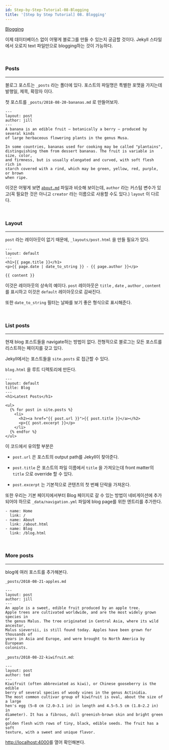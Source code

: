```yaml
---
id: Step-by-Step-Tutorial-08-Blogging
title: '[Step by Step Tutorial] 08. Blogging'
---
```


[Blogging](https://jekyllrb.com/docs/step-by-step/08-blogging/)

이제 데이터베이스 없이 어떻게 블로그를 만들 수 있는지 궁금할 것이다. Jekyll 스타일에서 오로지 text 파일만으로 blogging하는 것이 가능하다.

<br/>

### Posts

---

블로그 포스트는 `_posts` 라는 폴더에 있다. 포스트의 파일명은 특별한 포맷을 가지는데 발행일, 제목, 확장자 이다.

첫 포스트를 `_posts/2018-08-20-bananas.md` 로 만들어보자.

```plain text
---
layout: post
author: jill
---
A banana is an edible fruit – botanically a berry – produced by several kinds
of large herbaceous flowering plants in the genus Musa.

In some countries, bananas used for cooking may be called "plantains",
distinguishing them from dessert bananas. The fruit is variable in size, color,
and firmness, but is usually elongated and curved, with soft flesh rich in
starch covered with a rind, which may be green, yellow, red, purple, or brown
when ripe.
```

이것은 어떻게 보면 [`about.md`](http://about.md) 파일과 비슷해 보이는데, `author` 라는 커스텀 변수가 있고(꼭 필요한 것은 아니고 `creator` 라는 이름으로 사용할 수도 있다.) `layout` 이 다르다.

<br/>

### Layout

---

`post` 라는 레이아웃이 없기 때문에, `_layouts/post.html` 을 만들 필요가 있다.

```plain text
---
layout: default
---
<h1>{{ page.title }}</h1>
<p>{{ page.date | date_to_string }} - {{ page.author }}</p>

{{ content }}
```

이것은 레이아웃의 상속의 예이다. `post` 레이아웃은 `title` , `date` , `author` , `content` 를 표시하고 이것은 `default` 레이아웃으로 감싸진다.

또한 `date_to_string` 필터는 날짜를 보기 좋은 형식으로 표시해준다.

<br/>

### List posts

---

현재 blog 포스트들을 navigate하는 방법이 없다. 전형적으로 블로그는 모든 포스트를 리스트하는 페이지를 갖고 있다.

Jekyll에서는 포스트들을 `site.posts` 로 접근할 수 있다.

`blog.html` 을 루트 디렉토리에 만든다.

```plain text
---
layout: default
title: Blog
---
<h1>Latest Posts</h1>

<ul>
  {% for post in site.posts %}
    <li>
      <h2><a href="{{ post.url }}">{{ post.title }}</a></h2>
      <p>{{ post.excerpt }}</p>
    </li>
  {% endfor %}
</ul>
```

이 코드에서 유의할 부분은

- `post.url` 은 포스트의 output path를 Jekyll이 찾아준다.

- `post.title` 은 포스트의 파일 이름에서 `title` 을 가져오는데 front matter의 `title` 으로 override 할 수 있다.

- `post.excerpt` 는 기본적으로 콘텐츠의 첫 번째 단락을 가져온다.

또한 우리는 기본 페이지에서부터 Blog 페이지로 갈 수 있는 방법이 네비게이션에 추가되어야 하므로 `_data/navigation.yml` 파일에 blog page를 위한 엔트리를 추가한다.

```plain text
- name: Home
  link: /
- name: About
  link: /about.html
- name: Blog
  link: /blog.html
```

<br/>

### More posts

---

blog에 여러 포스트를 추가해본다.

`_posts/2018-08-21-apples.md`

```plain text
---
layout: post
author: jill
---
An apple is a sweet, edible fruit produced by an apple tree.
Apple trees are cultivated worldwide, and are the most widely grown species in
the genus Malus. The tree originated in Central Asia, where its wild ancestor,
Malus sieversii, is still found today. Apples have been grown for thousands of
years in Asia and Europe, and were brought to North America by European
colonists.
```

`_posts/2018-08-22-kiwifruit.md`:

```plain text
---
layout: post
author: ted
---
Kiwifruit (often abbreviated as kiwi), or Chinese gooseberry is the edible
berry of several species of woody vines in the genus Actinidia.
The most common cultivar group of kiwifruit is oval, about the size of a large
hen's egg (5–8 cm (2.0–3.1 in) in length and 4.5–5.5 cm (1.8–2.2 in) in
diameter). It has a fibrous, dull greenish-brown skin and bright green or
golden flesh with rows of tiny, black, edible seeds. The fruit has a soft
texture, with a sweet and unique flavor.
```

[http://localhost:4000](http://localhost:4000/)를 열어 확인해본다.

<br/>
